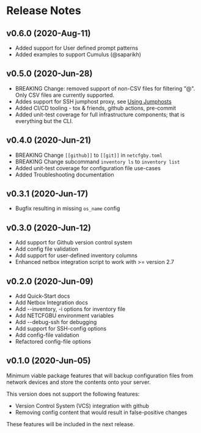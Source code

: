 # Release Notes

## v0.6.0 (2020-Aug-11)

* Added support for User defined prompt patterns
* Added examples to support Cumulus (@saparikh)

## v0.5.0 (2020-Jun-28)

* BREAKING Change: removed support of non-CSV files for filtering "@<file>".  Only
   CSV files are currently supported.
* Addes support for SSH jumphost proxy, see [Using Jumphosts](docs/config-ssh-jumphost.md)
* Added CI/CD tooling - tox & friends, github actions, pre-commit
* Added unit-test coverage for full infrastructure components; that is
   everything but the CLI.

## v0.4.0 (2020-Jun-21)

* BREAKING Change `[[github]]` to `[[git]]` in `netcfgby.toml`
* BREAKING Change subcommand `inventory ls` to `inventory list`
* Added unit-test coverage for configuration file use-cases
* Added Troubleshooting documentation

## v0.3.1 (2020-Jun-17)

* Bugfix resulting in missing `os_name` config

## v0.3.0 (2020-Jun-12)

* Add support for Github version control system
* Add config file validation
* Add support for user-defined inventory columns
* Enhanced netbox integration script to work with >= version 2.7

## v0.2.0 (2020-Jun-09)

* Add Quick-Start docs
* Add Netbox Integration docs
* Add --inventory, -i options for inventory file
* Add NETCFGBU environment variables
* Add --debug-ssh for debugging
* Add support for SSH-config options
* Add config-file validation
* Refactored config-file options

## v0.1.0 (2020-Jun-05)

Minimum viable package features that will backup configuration files from
network devices and store the contents onto your server.

This version does not support the following features:

* Version Control System (VCS) integration with github
* Removing config content that would result in false-positive changes

These features will be included in the next release.
